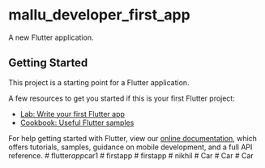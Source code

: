 # mallu_developer_first_app

A new Flutter application.

## Getting Started

This project is a starting point for a Flutter application.

A few resources to get you started if this is your first Flutter project:

- [Lab: Write your first Flutter app](https://flutter.dev/docs/get-started/codelab)
- [Cookbook: Useful Flutter samples](https://flutter.dev/docs/cookbook)

For help getting started with Flutter, view our
[online documentation](https://flutter.dev/docs), which offers tutorials,
samples, guidance on mobile development, and a full API reference.
#   f l u t t e r _ a p p _ c a r 1  
 #   f i r s t a p p  
 #   f i r s t a p p  
 #   n i k h i l  
 #   C a r  
 #   C a r  
 #   C a r  
 